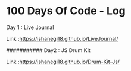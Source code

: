 # 100 Days Of Code - Log

 Day 1 : Live Journal
 
 Link :https://ishanegi18.github.io/LiveJournal/
 
 ###########
 Day2 : JS Drum Kit
 
 Link :https://ishanegi18.github.io/Drum-Kit-Js/
 

